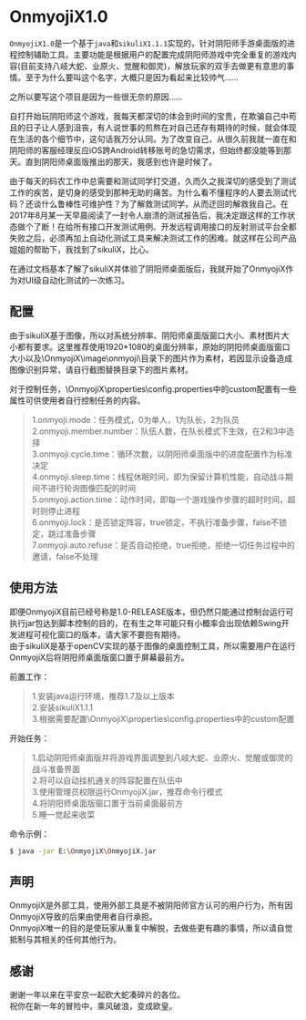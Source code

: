 OnmyojiX1.0
===
`OnmyojiX1.0`是一个基于`java`和`sikuliX1.1.1`实现的，针对阴阳师手游桌面版的进程控制辅助工具。主要功能是根据用户的配置完成阴阳师游戏中完全重复的游戏内容(目前支持八岐大蛇、业原火、觉醒和御灵)，解放玩家的双手去做更有意思的事情。至于为什么要叫这个名字，大概只是因为看起来比较帅气……  

之所以要写这个项目是因为一些很无奈的原因……  

自打开始玩阴阳师这个游戏，我每天都深切的体会到时间的宝贵，在欺骗自己中苟且的日子让人感到沮丧，有人说世事的煎熬在对自己还存有期待的时候，就会体现在生活的各个细节中，这句话我万分认同。为了改变自己，从很久前我就一直在和阴阳师的客服经理反应iOS跨Android转移账号的急切需求，但始终都没能等到那天。直到阴阳师桌面版推出的那天，我感到也许是时候了。  

由于每天的码农工作中总需要和测试同学打交道，久而久之我深切的感受到了测试工作的疾苦，是切身的感受到那种无助的痛苦。为什么看不懂程序的人要去测试代码？还谈什么鲁棒性可维护性？为了解救测试同学，从而迂回的解救我自己。在2017年8月某一天早晨阅读了一封令人崩溃的测试报告后，我决定跟这样的工作状态做个了断！在给所有接口开发测试用例、开发远程调用接口的反射测试平台全都失败之后，必须再加上自动化测试工具来解决测试工作的困难。就这样在公司产品姐姐的帮助下，我找到了sikuliX，比心。  

在通过文档基本了解了sikuliX并体验了阴阳师桌面版后，我就开始了OnmyojiX作为对UI级自动化测试的一次练习。

配置
---

由于sikuliX基于图像，所以对系统分辨率、阴阳师桌面版窗口大小、素材图片大小都有要求。这里推荐使用1920*1080的桌面分辨率，原始的阴阳师桌面版窗口大小以及\OnmyojiX\image\onmyoji\目录下的图片作为素材，若因显示设备造成图像识别异常，请自行截图替换目录下的图片素材。  

对于控制任务，\OnmyojiX\properties\config.properties中的custom配置有一些属性可供使用者自行控制任务的内容。  
>1.onmyoji.mode：任务模式，0为单人，1为队长，2为队员   
 2.onmyoji.member.number：队伍人数，在队长模式下生效，在2和3中选择  
 3.onmyoji.cycle.time：循环次数，以阴阳师桌面版中的进度配置作为标准决定  
 4.onmyoji.sleep.time：线程休眠时间，即为保留计算机性能，自动战斗期间不进行轮询图像匹配的时间    
 5.onmyoji.action.time：动作时间，即每一个游戏操作步骤的超时时间，超时则停止进程  
 6.onmyoji.lock：是否锁定阵容，true锁定，不执行准备步骤，false不锁定，跳过准备步骤  
 7.onmyoji.auto.refuse：是否自动拒绝，true拒绝，拒绝一切任务过程中的邀请，false不处理  

使用方法
---
即便OnmyojiX目前已经号称是1.0-RELEASE版本，但仍然只能通过控制台运行可执行jar包达到脚本控制的目的，在有生之年可能只有小概率会出现依赖Swing开发进程可视化窗口的版本，请大家不要抱有期待。  
由于sikuliX是基于openCV实现的基于图像的桌面控制工具，所以需要用户在运行OnmyojiX后将阴阳师桌面版窗口置于屏幕最前方。

前置工作：  
>1.安装java运行环境，推荐1.7及以上版本  
 2.安装sikuliX1.1.1  
 3.根据需要配置\OnmyojiX\properties\config.properties中的custom配置

开始任务：  
>1.启动阴阳师桌面版并将游戏界面调整到八岐大蛇、业原火、觉醒或御灵的战斗准备界面  
 2.将可以自动挂机通关的阵容配置在队伍中  
 3.使用管理员权限运行OnmyojiX.jar，推荐命令行模式  
 4.将阴阳师桌面版窗口置于当前桌面最前方  
 5.睡一觉起来收菜  
 
命令示例：
```sh
$ java -jar E:\OnmyojiX\OnmyojiX.jar  
```

声明
---

OnmyojiX是外部工具，使用外部工具是不被阴阳师官方认可的用户行为，所有因OnmyojiX导致的后果由使用者自行承担。  
OnmyojiX唯一的目的是使玩家从重复中解脱，去做些更有趣的事情，所以请自觉抵制与其相关的任何其他行为。 
 
感谢
---

谢谢一年以来在平安京一起砍大蛇凑碎片的各位。  
祝你在新一年的冒险中，乘风破浪，变成欧皇。